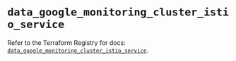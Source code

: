 # `data_google_monitoring_cluster_istio_service`

Refer to the Terraform Registry for docs: [`data_google_monitoring_cluster_istio_service`](https://registry.terraform.io/providers/hashicorp/google-beta/6.6.0/docs/data-sources/google_monitoring_cluster_istio_service).
